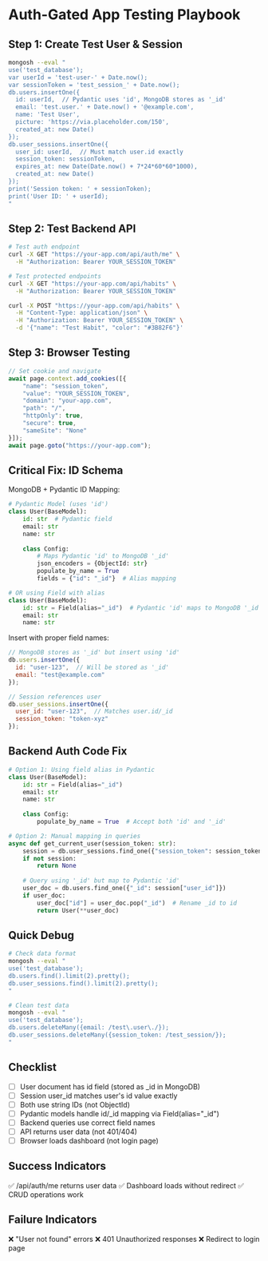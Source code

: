 # Auth-Gated App Testing Playbook

## Step 1: Create Test User & Session
```bash
mongosh --eval "
use('test_database');
var userId = 'test-user-' + Date.now();
var sessionToken = 'test_session_' + Date.now();
db.users.insertOne({
  id: userId,  // Pydantic uses 'id', MongoDB stores as '_id'
  email: 'test.user.' + Date.now() + '@example.com',
  name: 'Test User',
  picture: 'https://via.placeholder.com/150',
  created_at: new Date()
});
db.user_sessions.insertOne({
  user_id: userId,  // Must match user.id exactly
  session_token: sessionToken,
  expires_at: new Date(Date.now() + 7*24*60*60*1000),
  created_at: new Date()
});
print('Session token: ' + sessionToken);
print('User ID: ' + userId);
"
```

## Step 2: Test Backend API
```bash
# Test auth endpoint
curl -X GET "https://your-app.com/api/auth/me" \
  -H "Authorization: Bearer YOUR_SESSION_TOKEN"

# Test protected endpoints
curl -X GET "https://your-app.com/api/habits" \
  -H "Authorization: Bearer YOUR_SESSION_TOKEN"

curl -X POST "https://your-app.com/api/habits" \
  -H "Content-Type: application/json" \
  -H "Authorization: Bearer YOUR_SESSION_TOKEN" \
  -d '{"name": "Test Habit", "color": "#3B82F6"}'
```

## Step 3: Browser Testing
```javascript
// Set cookie and navigate
await page.context.add_cookies([{
    "name": "session_token",
    "value": "YOUR_SESSION_TOKEN",
    "domain": "your-app.com",
    "path": "/",
    "httpOnly": true,
    "secure": true,
    "sameSite": "None"
}]);
await page.goto("https://your-app.com");
```

## Critical Fix: ID Schema
MongoDB + Pydantic ID Mapping:

```python
# Pydantic Model (uses 'id')
class User(BaseModel):
    id: str  # Pydantic field
    email: str
    name: str
    
    class Config:
        # Maps Pydantic 'id' to MongoDB '_id'
        json_encoders = {ObjectId: str}
        populate_by_name = True
        fields = {"id": "_id"}  # Alias mapping

# OR using Field with alias
class User(BaseModel):
    id: str = Field(alias="_id")  # Pydantic 'id' maps to MongoDB '_id'
    email: str
    name: str
```

Insert with proper field names:

```javascript
// MongoDB stores as '_id' but insert using 'id'
db.users.insertOne({ 
  id: "user-123",  // Will be stored as '_id'
  email: "test@example.com" 
});

// Session references user
db.user_sessions.insertOne({ 
  user_id: "user-123",  // Matches user.id/_id
  session_token: "token-xyz" 
});
```

## Backend Auth Code Fix
```python
# Option 1: Using field alias in Pydantic
class User(BaseModel):
    id: str = Field(alias="_id")
    email: str
    name: str
    
    class Config:
        populate_by_name = True  # Accept both 'id' and '_id'

# Option 2: Manual mapping in queries
async def get_current_user(session_token: str):
    session = db.user_sessions.find_one({"session_token": session_token})
    if not session:
        return None
    
    # Query using '_id' but map to Pydantic 'id'
    user_doc = db.users.find_one({"_id": session["user_id"]})
    if user_doc:
        user_doc["id"] = user_doc.pop("_id")  # Rename _id to id
        return User(**user_doc)
```

## Quick Debug
```bash
# Check data format
mongosh --eval "
use('test_database');
db.users.find().limit(2).pretty();
db.user_sessions.find().limit(2).pretty();
"

# Clean test data
mongosh --eval "
use('test_database');
db.users.deleteMany({email: /test\.user\./});
db.user_sessions.deleteMany({session_token: /test_session/});
"
```

## Checklist
- [ ] User document has id field (stored as _id in MongoDB)
- [ ] Session user_id matches user's id value exactly
- [ ] Both use string IDs (not ObjectId)
- [ ] Pydantic models handle id/_id mapping via Field(alias="_id")
- [ ] Backend queries use correct field names
- [ ] API returns user data (not 401/404)
- [ ] Browser loads dashboard (not login page)

## Success Indicators
✅ /api/auth/me returns user data
✅ Dashboard loads without redirect
✅ CRUD operations work

## Failure Indicators
❌ "User not found" errors
❌ 401 Unauthorized responses
❌ Redirect to login page
